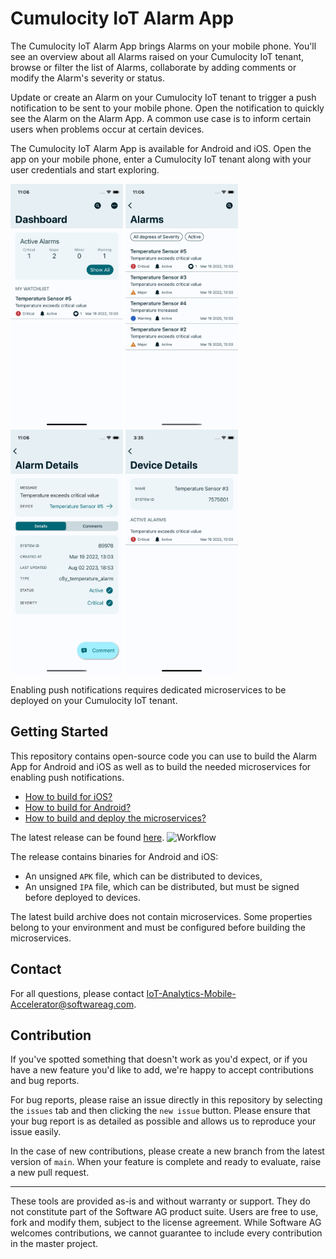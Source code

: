 # Cumulocity IoT Alarm App

The Cumulocity IoT Alarm App brings Alarms on your mobile phone. You'll see an overview about all Alarms raised on your Cumulocity IoT tenant, browse or filter the list of Alarms, collaborate by adding comments or modify the Alarm's severity or status.

Update or create an Alarm on your Cumulocity IoT tenant to trigger a push notification to be sent to your mobile phone. Open the notification to quickly see the Alarm on the Alarm App. A common use case is to inform certain users when problems occur at certain devices. 

The Cumulocity IoT Alarm App is available for Android and iOS. Open the app on your mobile phone, enter a Cumulocity IoT tenant along with your user credentials and start exploring.

<img src="./ios/screenshots/dashboard.png" width="180" /> <img src="./ios/screenshots/alarm_list.png" width="180" /> <img src="./ios/screenshots/alarm_details.png" width="180" /> <img src="./ios/screenshots/device_details.png" width="180" />

Enabling push notifications requires dedicated microservices to be deployed on your Cumulocity IoT tenant.

## Getting Started

This repository contains open-source code you can use to build the Alarm App for Android and iOS as well as to build the needed microservices for enabling push notifications.

- [How to build for iOS?](./ios/README.md)
- [How to build for Android?](./android/README.md)
- [How to build and deploy the microservices?](./microservices/README.md) 

The latest release can be found [here](https://github.com/SoftwareAG/cumulocity-alarmapp/releases/latest). 
![Workflow](https://github.com/SoftwareAG/cumulocity-alarmapp/actions/workflows/build.yml/badge.svg)

The release contains binaries for Android and iOS:

- An unsigned `APK` file, which can be distributed to devices,
- An unsigned `IPA` file, which can be distributed, but must be signed before deployed to devices.

The latest build archive does not contain microservices. Some properties belong to your environment and must be configured before building the microservices.

## Contact

For all questions, please contact IoT-Analytics-Mobile-Accelerator@softwareag.com.

## Contribution

If you've spotted something that doesn't work as you'd expect, or if you have a new feature you'd like to add, we're happy to accept contributions and bug reports.

For bug reports, please raise an issue directly in this repository by selecting the `issues` tab and then clicking the `new issue` button. Please ensure that your bug report is as detailed as possible and allows us to reproduce your issue easily.

In the case of new contributions, please create a new branch from the latest version of `main`. When your feature is complete and ready to evaluate, raise a new pull request.

---

These tools are provided as-is and without warranty or support. They do not constitute part of the Software AG product suite. Users are free to use, fork and modify them, subject to the license agreement. While Software AG welcomes contributions, we cannot guarantee to include every contribution in the master project.
